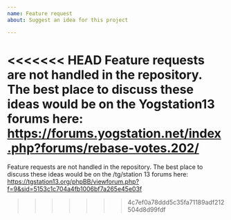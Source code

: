 ```yaml
---
name: Feature request
about: Suggest an idea for this project

---
```


<<<<<<< HEAD
Feature requests are not handled in the repository. The best place to discuss these ideas would be on the Yogstation13 forums here: https://forums.yogstation.net/index.php?forums/rebase-votes.202/
=======
Feature requests are not handled in the repository. The best place to discuss these ideas would be on the /tg/station 13 forums here: https://tgstation13.org/phpBB/viewforum.php?f=9&sid=5153c1c704a4fb1006bf7a265e45e03f
>>>>>>> 4c7ef0a78ddd5c35fa71189adf212504d8d99fdf
